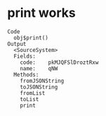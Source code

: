 # print works

    Code
      obj$print()
    Output
      <SourceSystem>
      Fields:
      	code:	 pkMJQFSlDroztRxw 
      	name:	 qNW 
      Methods:
      	fromJSONString
      	toJSONString
      	fromList
      	toList
      	print

